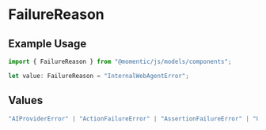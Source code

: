 # FailureReason

## Example Usage

```typescript
import { FailureReason } from "@momentic/js/models/components";

let value: FailureReason = "InternalWebAgentError";
```

## Values

```typescript
"AIProviderError" | "ActionFailureError" | "AssertionFailureError" | "UserConfigurationError" | "JobTimeoutError" | "InternalWebAgentError" | "InternalPlatformError"
```
